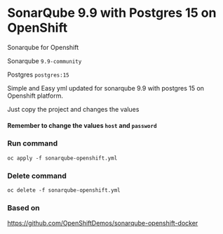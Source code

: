 # SonarQube 9.9 with Postgres 15 on OpenShift

Sonarqube for Openshift

Sonarqube `9.9-community`

Postgres `postgres:15`

Simple and Easy yml updated for sonarqube 9.9 with postgres 15 on Openshift platform.

Just copy the project and changes the values


#### Remember to change the values `host` and `password`

### Run command

``oc apply -f sonarqube-openshift.yml``

### Delete command

``oc delete -f sonarqube-openshift.yml``


### Based on 

https://github.com/OpenShiftDemos/sonarqube-openshift-docker
